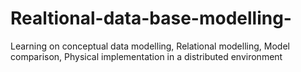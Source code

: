 # Realtional-data-base-modelling-
Learning on conceptual data modelling, Relational modelling, Model comparison, Physical implementation in a distributed environment 
